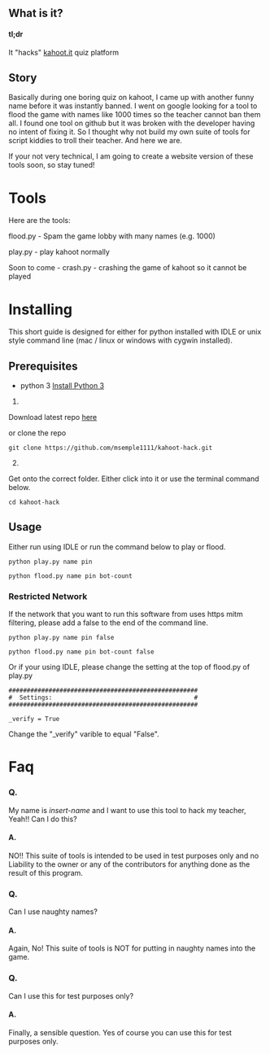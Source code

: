 ## What is it?
#### tl;dr
It "hacks" [kahoot.it](https://kahoot.it) quiz platform

## Story
Basically during one boring quiz on kahoot, I came up with another funny name before it was instantly banned.
I went on google looking for a tool to flood the game with names like 1000 times so the teacher cannot ban them all. I found one tool on github but it was broken with the developer having no intent of fixing it.
So I thought why not build my own suite of tools for script kiddies to troll their teacher. And here we are.

If your not very technical, I am going to create a website version of these tools soon, so stay tuned!

# Tools
Here are the tools:

flood.py - Spam the game lobby with many names (e.g. 1000)

play.py - play kahoot normally

Soon to come - crash.py - crashing the game of kahoot so it cannot be played


# Installing

This short guide is designed for either for python installed with IDLE or unix style command line (mac / linux or windows with cygwin installed).

## Prerequisites

- python 3  [Install Python 3](https://www.python.org/downloads/)

1. 
Download latest repo [here](https://github.com/msemple1111/kahoot-hack/archive/master.zip)

or clone the repo
```
git clone https://github.com/msemple1111/kahoot-hack.git
```

2. 
Get onto the correct folder. Either click into it or use the terminal command below.
```
cd kahoot-hack
```

## Usage

Either run using IDLE or run the command below to play or flood.

```
python play.py name pin
```
```
python flood.py name pin bot-count
```

### Restricted Network
If the network that you want to run this software from uses https mitm filtering, please add a false to the end of the command line.
```
python play.py name pin false
```
```
python flood.py name pin bot-count false
```

Or if your using IDLE, please change the setting at the top of flood.py of play.py
```
####################################################
#  Settings:                                       #
####################################################

_verify = True  
```
Change the "_verify" varible to equal "False".

# Faq

### Q. 
 My name is _insert-name_ and I want to use this tool to hack my teacher, Yeah!! 
 Can I do this?
 
#### A.
NO!! This suite of tools is intended to be used in test purposes only and no Liability to the owner or any of the contributors for anything done as the result of this program.


### Q. 
Can I use naughty names?
 
#### A.
Again, No! This suite of tools is NOT for putting in naughty names into the game.

### Q. 
Can I use this for test purposes only?
 
#### A.
Finally, a sensible question. Yes of course you can use this for test purposes only.
